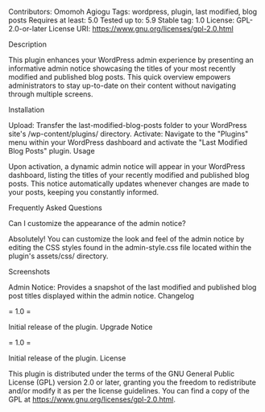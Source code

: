Contributors: Omomoh Agiogu
Tags: wordpress, plugin, last modified, blog posts
Requires at least: 5.0
Tested up to: 5.9
Stable tag: 1.0
License: GPL-2.0-or-later
License URI: https://www.gnu.org/licenses/gpl-2.0.html

Description

This plugin enhances your WordPress admin experience by presenting an informative admin notice showcasing the titles of your most recently modified and published blog posts. This quick overview empowers administrators to stay up-to-date on their content without navigating through multiple screens.

Installation

Upload: Transfer the last-modified-blog-posts folder to your WordPress site's /wp-content/plugins/ directory.
Activate: Navigate to the "Plugins" menu within your WordPress dashboard and activate the "Last Modified Blog Posts" plugin.
Usage

Upon activation, a dynamic admin notice will appear in your WordPress dashboard, listing the titles of your recently modified and published blog posts. This notice automatically updates whenever changes are made to your posts, keeping you constantly informed.

Frequently Asked Questions

Can I customize the appearance of the admin notice?

Absolutely! You can customize the look and feel of the admin notice by editing the CSS styles found in the admin-style.css file located within the plugin's assets/css/ directory.

Screenshots

Admin Notice: Provides a snapshot of the last modified and published blog post titles displayed within the admin notice.
Changelog

= 1.0 =

Initial release of the plugin.
Upgrade Notice

= 1.0 =

Initial release of the plugin.
License

This plugin is distributed under the terms of the GNU General Public License (GPL) version 2.0 or later, granting you the freedom to redistribute and/or modify it as per the license guidelines. You can find a copy of the GPL at https://www.gnu.org/licenses/gpl-2.0.html.